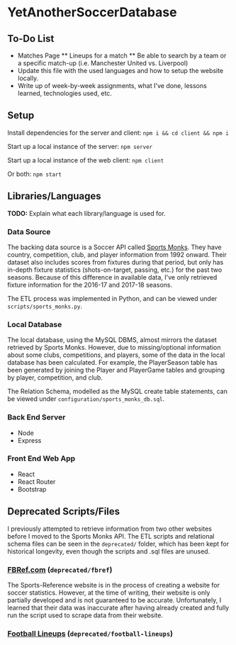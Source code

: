 # YetAnotherSoccerDatabase

## To-Do List
* Matches Page
** Lineups for a match
** Be able to search by a team or a specific match-up (i.e. Manchester United vs. Liverpool)
* Update this file with the used languages and how to setup the website locally.
* Write up of week-by-week assignments, what I've done, lessons learned, technologies used, etc.

## Setup

Install dependencies for the server and client: `npm i && cd client && npm i`

Start up a local instance of the server: `npm server`

Start up a local instance of the web client: `npm client`

Or both: `npm start`

## Libraries/Languages
**TODO:** Explain what each library/language is used for.

### Data Source
The backing data source is a Soccer API called [Sports Monks](https://www.sportmonks.com). They have country, competition, club, and player information from 1992 onward. Their dataset also includes scores from fixtures during that period, but only has in-depth fixture statistics (shots-on-target, passing, etc.) for the past two seasons. Because of this difference in available data, I've only retrieved fixture information for the 2016-17 and 2017-18 seasons.

The ETL process was implemented in Python, and can be viewed under `scripts/sports_monks.py`.

### Local Database
The local database, using the MySQL DBMS, almost mirrors the dataset retrieved by Sports Monks. However, due to missing/optional information about some clubs, competitions, and players, some of the data in the local database has been calculated. For example, the PlayerSeason table has been generated by joining the Player and PlayerGame tables and grouping by player, competition, and club.

The Relation Schema, modelled as the MySQL create table statements, can be viewed under `configuration/sports_monks_db.sql`.

### Back End Server
* Node
* Express


### Front End Web App
* React
* React Router
* Bootstrap


## Deprecated Scripts/Files
I previously attempted to retrieve information from two other websites before I moved to the Sports Monks API. The ETL scripts and relational schema files can be seen in the `deprecated/` folder, which has been kept for historical longevity, even though the scripts and .sql files are unused.

### [FBRef.com](https://fbref.com) (`deprecated/fbref`)
The Sports-Reference website is in the process of creating a website for soccer statistics. However, at the time of writing, their website is only partially developed and is not guaranteed to be accurate. Unfortunately, I learned that their data was inaccurate after having already created and fully run the script used to scrape data from their website.

### [Football Lineups](www.football-lineups.com) (`deprecated/football-lineups`)


